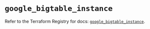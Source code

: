 # `google_bigtable_instance`

Refer to the Terraform Registry for docs: [`google_bigtable_instance`](https://registry.terraform.io/providers/hashicorp/google/6.8.0/docs/resources/bigtable_instance).
